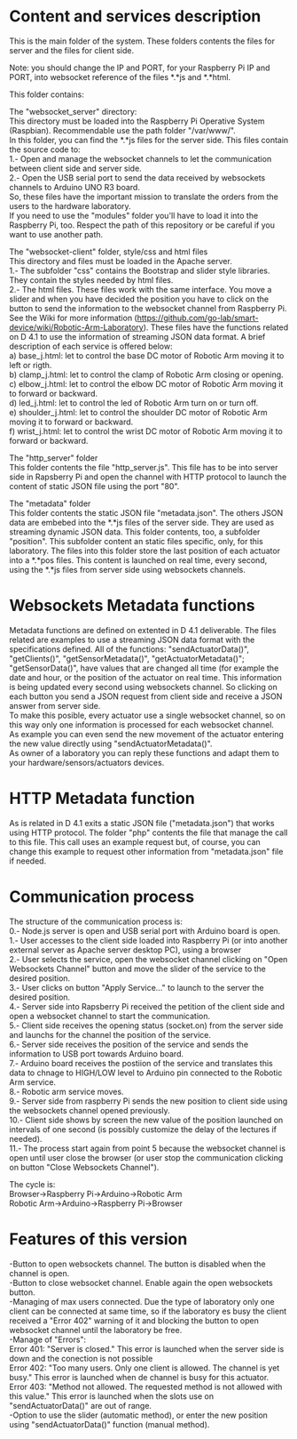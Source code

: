 Content and services description
================================
This is the main folder of the system. These folders contents the files for server and the files for client side.<br>

Note: you should change the IP and PORT, for your Raspberry Pi IP and PORT, into websocket reference of the files *.*js and *.*html.<br> 

This folder contains:

The "websocket_server" directory:<br>
This directory must be loaded into the Raspberry Pi Operative System (Raspbian). Recommendable use the path folder "/var/www/".<br>
In this folder, you can find the *.*js files for the server side. This files contain the source code to:<br>
1.- Open and manage the websocket channels to let the communication between client side and server side.<br>
2.- Open the USB serial port to send the data received by websockets channels to Arduino UNO R3 board.<br>
So, these files have the important mission to translate the orders from the users to the hardware laboratory.<br>
If you need to use the "modules" folder you'll have to load it into the Raspberry Pi, too. Respect the path of this repository or be careful if you want to use another path.<br>

The "websocket-client" folder, style/css and html files<br>
This directory and files must be loaded in the Apache server.<br>
1.- The subfolder "css" contains the Bootstrap and slider style libraries. They contain the styles needed by html files. <br>
2.- The html files. These files work with the same interface. You move a slider and when you have decided the position you have to click on the button to send the information to the websocket channel from Raspberry Pi. See the Wiki for more information (https://github.com/go-lab/smart-device/wiki/Robotic-Arm-Laboratory). These files have the functions related on D 4.1 to use the information of streaming JSON data format. A brief description of each service is offered below:<br>
a) base_j.html: let to control the base DC motor of Robotic Arm moving it to left or rigth.<br>
b) clamp_j.html: let to control the clamp of Robotic Arm closing or opening.<br>
c) elbow_j.html: let to control the elbow DC motor of Robotic Arm moving it to forward or backward.<br>
d) led_j.html: let to control the led of Robotic Arm turn on or turn off.<br>
e) shoulder_j.html: let to control the shoulder DC motor of Robotic Arm moving it to forward or backward.<br>
f) wrist_j.html: let to control the wrist DC motor of Robotic Arm moving it to forward or backward.<br>

The "http_server" folder<br>
This folder contents the file "http_server.js". This file has to be into server side in Rapsberry Pi and open the channel with HTTP protocol to launch the content of static JSON file using the port "80".<br>

The "metadata" folder<br>
This folder contents the static JSON file "metadata.json". The others JSON data are embebed into the *.*js files of the server side. They are used as streaming dynamic JSON data. This folder contents, too, a subfolder "position". This subfolder content an static files specific, only, for this laboratory. The files into this folder store the last position of each actuator into a *.*pos files. This content is launched on real time, every second, using the *.*js files from server side using websockets channels.<br>

Websockets Metadata functions
=============================
Metadata functions are defined on extented in D 4.1 deliverable. The files related are examples to use a streaming JSON data format with the specifications defined. All of the functions: "sendActuatorData()", "getClients()", "getSensorMetadata()", "getActuatorMetadata()"; "getSensorData()", have values that are changed all time (for example the date and hour, or the position of the actuator on real time. This information is being updated every second using websockets channel. So clicking on each button you send a JSON request from client side and receive a JSON answer from server side.<br>
To make this posible, every actuator use a single websocket channel, so on this way only one information is processed for each websocket channel.<br>
As example you can even send the new movement of the actuator entering the new value directly using "sendActuatorMetadata()".<br>
As owner of a laboratory you can reply these functions and adapt them to your hardware/sensors/actuators devices.<br>

HTTP Metadata function
======================
As is related in D 4.1 exits a static JSON file ("metadata.json") that works using HTTP protocol. The folder "php" contents the file that manage the call to this file. This call uses an example request but, of course, you can change this example to request other information from "metadata.json" file if needed.<br>

Communication process
=====================
The structure of the communication process is:<br>
  0.- Node.js server is open and USB serial port with Arduino board is open.<br>
  1.- User accesses to the client side loaded into Raspberry Pi (or into another external server as Apache server desktop PC), using a browser<br>
  2.- User selects the service, open the websocket channel clicking on "Open Websockets Channel" button and move the slider of the service to the desired position.<br>
  3.- User clicks on button "Apply Service..." to launch to the server the desired position.<br>
  4.- Server side into Rapsberry Pi received the petition of the client side and open a websocket channel to start the communication.<br>
  5.- Client side receives the opening status (socket.on) from the server side and launchs for the channel the position of the service.<br>
  6.- Server side receives the position of the service and sends the information to USB port towards Arduino board.<br>
  7.- Arduino board receives the postiion of the service and translates this data to chnage to HIGH/LOW level to Arduino pin connected to the Robotic Arm service.<br>
  8.- Robotic arm service moves.<br>
  9.- Server side from raspberry Pi sends the new position to client side using the websockets channel opened previously.<br>
  10.- Client side shows by screen the new value of the position launched on intervals of one second (is possibly customize the delay of the lectures if needed).<br>
  11.- The process start again from point 5 because the websocket channel is open until user close the browser (or user stop the communication clicking on button "Close Websockets Channel").<br>

The cycle is:<br>
Browser->Raspberry Pi->Arduino->Robotic Arm<br>
Robotic Arm->Arduino->Raspberry Pi->Browser <br>

Features of this version
========================
-Button to open websockets channel. The button is disabled when the channel is open.<br>
-Button to close websocket channel. Enable again the open websockets button.<br>
-Managing of max users connected. Due the type of laboratory only one client can be connected at same time, so if the laboratory es busy the client received a "Error 402" warning of it and blocking the button to open websocket channel until the laboratory be free.<br>
-Manage of "Errors":<br>
Error 401: "Server is closed." This error is launched when the server side is down and the conection is not possible<br> 
Error 402: "Too many users. Only one client is allowed. The channel is yet busy." This error is launched when de channel is busy for this actuator.<br>
Error 403: "Method not allowed. The requested method is not allowed with this value." This error is launched when the slots use on "sendActuatorData()" are out of range.<br>
-Option to use the slider (automatic method), or enter the new position using "sendActuatorData()" function (manual method).<br>